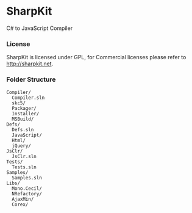 SharpKit
========

C# to JavaScript Compiler

### License
SharpKit is licensed under GPL, for Commercial licenses please refer to http://sharpkit.net.

### Folder Structure
```
Compiler/
  Compiler.sln
  skc5/
  Packager/
  Installer/
  MSBuild/
Defs/
  Defs.sln
  JavaScript/
  Html/
  jQuery/
JsClr/
  JsClr.sln
Tests/
  Tests.sln
Samples/
  Samples.sln
Libs/
  Mono.Cecil/
  NRefactory/
  AjaxMin/
  Corex/
```
